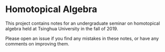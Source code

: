 # Homotopical Algebra

This project contains notes for an undergraduate seminar on homotopical algebra 
held at Tsinghua University in the fall of 2019.

Please open an issue if you find any mistakes in these notes, or have any comments
on improving them.
